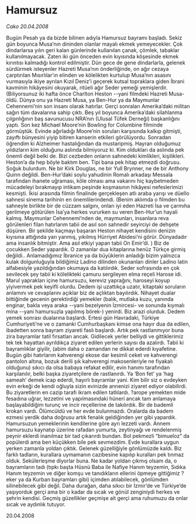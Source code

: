 # Hamursuz

*Cako 20.04.2008*

<div class="yazi">Bugün Pesah ya da bizde bilinen adıyla Hamursuz bayramı başladı. Sekiz gün boyunca Musa’nın dininden olanlar mayalı ekmek yemeyecekler. Çok dindarlarsa yılın geri kalan günlerinde kullanılan çanak, çömlek, tabaklar kullanılmayacak. Zaten iki gün önceden evin kıyısında köşesinde ekmek kırıntısı kalmadığı kontrol edilmiştir. Dün gece de gene dindarlarla, gelenek sürdürmek isteyenler Hazreti Musa’nın önderliğinde, on ağır cezaya çarptırılan Mısırlılar’ın elinden ve kölelikten kurtulup Musa’nın asasını vurmasıyla ikiye ayrılan Kızıl Deniz’i geçerek kutsal topraklara giden İbrani kavminin hikâyesini okuyarak, ritüeli ağır Seder yemeği yemişlerdir. 
(Biliyorsunuz iki hafta önce Charlton Heston --yani filmdeki Hazreti Musa- öldü. Dünya onu ya Hazreti Musa, ya Ben-Hur ya da Maymunlar Cehennemi’nin son insanı olarak hatırlar. Gerçi sonraları Amerika’daki militan sağın tüm davalarına sahip çıktı. Beş yıl boyunca Amerika’daki silahlanma çılgınlığının baş savunucusu NRA’nın (Ulusal Tüfek Derneği) başkanlığını yaptı. Son kez Michael Moore’nin Bowling for Columbine filminde görmüştük. Evinde ağırladığı Moore’nin soruları karşısında kalkıp gitmişti, zayıftı bünyesini yiyip bitiren kanserin etkileri görülüyordu. Sonradan öğrendim ki Alzheimer hastalığından da mustaripmiş.
Hayran olduğumuz yıldızların kim olduğunu aslında bilmiyoruz ki. Kim oldukları da aslında pek önemli değil belki de. Bizi cezbeden onların sahnedeki kimlikleri, kişilikleri. Heston’a da hep böyle baktım ben. Tipi bana pek hitap etmezdi doğrusu. Soğuk bulurdum. Ne bir Kirk Douglas, ne bir Yull Brynner, ne de bir Anthony Quinn değildi. Ben-Hur’daki soylu yahudinin Romalı arkadaşı Messala tarafından ihanete uğraması, köle olması ama vakarını hiç kaybetmeden mücadeleyi bırakmayıp intikam peşinde koşmasının hikâyesi nefeslerimizi kesmişti. İkisi arasında filmin finalinde gerçekleşen atlı araba yarışı ve düello sahnesi sinema tarihinin en önemlilerindendi. (Benim aklımda o filmden bu sahneyle birlikte bir de cüzzam salgını, onları iyi eden Hazreti İsa ve çarmıha gerilmeye götürülen İsa’ya herkes vururken su veren Ben-Hur’un hayali kalmış. Maymunlar Cehennemi’nden de, maymunları, insanlara reva görülenleri filan hatırlarım tabii de asıl son sahnedir seyirciyi de dehşete düşüren. Bir şekilde kaçmayı başaran Heston nihayet kendisini denizin kıyısına attığında yarı yanmış, yıkılmış Hürriyet Abidesi’ni görür. Dünyadadır ama insanlık bitmiştir. Ama asıl etkiyi yapan tabii On Emir’di. )
Biz de çocukken Seder yapardık. O zamanlar dua kitaplarına henüz Türkçe girmiş değildi.. Anlamadığımız İbranice ya da büyüklerin anladığı bizim yalnızca kulak dolgunluğuyla bildiğimiz Ladino dilinden okunanları dinler Ladino latin alfabesiyle yazıldığından okumaya da katılırdık. Seder sofrasında en çok sevilecek şey tabii ki kölelikteki çamuru sergileyen elma reçeli Harose idi. Marul yaprakları içine hamursuzu, kereviz yaprağını, haroseyi koyup yiyivermek pek keyifli olurdu. Dedem işi uzattıkça uzatır, kitaptaki soruların anlamını ve cevaplarını açıklar biz de açlıktan bayılırdık. Nihayet dualar bittiğinde gecenin gerektirdiği yemekler (balık, mutlaka kuzu, yanında enginar, bakla veya araka --yani bezelyenin İzmircesi- ve sonunda kıymalı mina --yani hamursuzla yapılmış börek-) yenirdi. Biz arazi olurduk. Dedem yemek sonrası dualarına başlardı. 
Ertesi gün Havradaki, Türkiye Cumhuriyeti’ne ve o zamanki Cumhurbaşkanı kimse ona hayır dua da edilen, ibadetten sonra bayram ziyareti faslı başlardı. Artık pek rastlanmıyor buna zira bayramlar tatil fırsatları ancak. Gidilecek yerler belliydi ve gittiklerimiz tek tek hayattan ayrıldıkça ziyaret edilen yerlerin sayısı da azalırdı. Tabii ki bayramlıklar giyilir, (abim daha o zamandan ne dikkat ederdi kıyafetine. Bugün gibi hatırlarım kahverengi ekose dar kesimli ceket ve kahverengi pantolon altına, bozuk derili şık kahverengi makosenleriyle ne fiyakalı olduğunu) sıkıcı da olsa babaya refakat edilir, evin hanımı tarafından karşılanılır, belki başka ziyaretçilere de rastlanırdı. Ya ‘Bon fet’ ya ‘hag sameah’ demek icap ederdi, hayırlı bayramlar yani. Kim bilir siz o evdeyken evin erkeği de kendi oğluyla sizin evinizde annenizi ziyaret ediyor olabilirdi. Bu ziyaretlerin en cazip tarafı ikram edilen tatlılardı. ?arope yemekten mide fesadına uğrar, lezzetini ve yapılmasındaki hüneri ancak tam anlamaya başlayabildiğim turunç ve incir reçellerine de takılırdık. Bir de bademli krokan vardı. Ölümcüldü ve her evde bulunmazdı. Oralarda da badem ezmesi yerdik daha doğrusu artık fenalık geldiğinden yer gibi yapardık. 
Hamursuzun yemeklerinin kendilerine göre ayrı lezzeti vardı. Annem hamursuzu kaynatıp üzerine rafadan yumurta, zeytinyağı ve rendelenmiş peynir eklerdi inanılmaz bir tad çıkarırdı bundan. Bol pekmezli “bimueloz” da popülerdi ama ben küçükken bile pek sevmezdim. 
Evde kurallara uygun yerken zamanla yoldan çıktık. Gelenek güzelliğiyle gönlümüzde kaldı. Biz farklı tadların, kurallara uymamanın cazibesine kapılıp kuralları pek tınmaz olduk. Sekülerleşme diyorlar buna. 
Ne kadar yoldan çıkmış olsam da, o bayramların tadı (tıpkı başta Hüsnü Baba ile Nafiye Hanım teyzemin, Sıdıka Hanım teyzemin ve diğer komşu ve tanıdıkların ellerini öpmeye gittiğimiz ?eker ya da Kurban bayramları gibi) içimden atılabilecek, gönlümden silinebilecek gibi değil. Daha durağan, daha sıkıcı bir İzmir’de ve Türkiye’de yaşıyorduk gerçi ama bir o kadar da sıcak ve gönül zenginiydi herkes ve şehrin kendisi. Geçmiş güzellikler geçmişe ait gerçi ama ruhumuzu da onlar sıcak ve aydınlık tutuyor.

20.04.2008</div>
